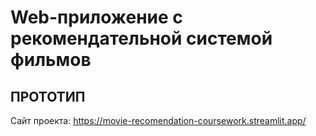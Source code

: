 # Web-приложение с рекомендательной системой фильмов
## ПРОТОТИП
Сайт проекта: https://movie-recomendation-coursework.streamlit.app/
